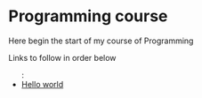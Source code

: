 <h1> Programming course </h1>
<p> Here begin the start of my course of Programming </p> 
<p>Links to follow in order below</p>
<ul>:
 <li>
   <a href="./Languages/C/pages/first_program_hello_world/README.md">Hello world</a>
 </li> 
</ul 
